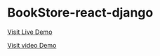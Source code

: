 # BookStore-react-django
[Visit Live Demo]( http://16.171.160.34:8000/#/  )



[Visit video Demo]([https://www.example.com](https://www.youtube.com/watch?v=NJnmgEatAjE))

